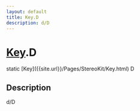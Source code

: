 ```yaml
---
layout: default
title: Key.D
description: d/D
---
```

# [Key]({{site.url}}/Pages/StereoKit/Key.html).D

<div class='signature' markdown='1'>
static [Key]({{site.url}}/Pages/StereoKit/Key.html) D
</div>

## Description
d/D

